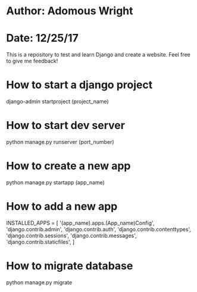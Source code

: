 # Author: Adomous Wright
# Date: 12/25/17

This is a repository to test and learn Django and create a website. Feel free to give me feedback!

# How to start a django project
django-admin startproject (project_name)

# How to start dev server
python manage.py runserver (port_number)

# How to create a new app
python manage.py startapp (app_name)

# How to add a new app
INSTALLED_APPS = [
    '(app_name).apps.(App_name)Config',
    'django.contrib.admin',
    'django.contrib.auth',
    'django.contrib.contenttypes',
    'django.contrib.sessions',
    'django.contrib.messages',
    'django.contrib.staticfiles',
]

# How to migrate database
python manage.py migrate
